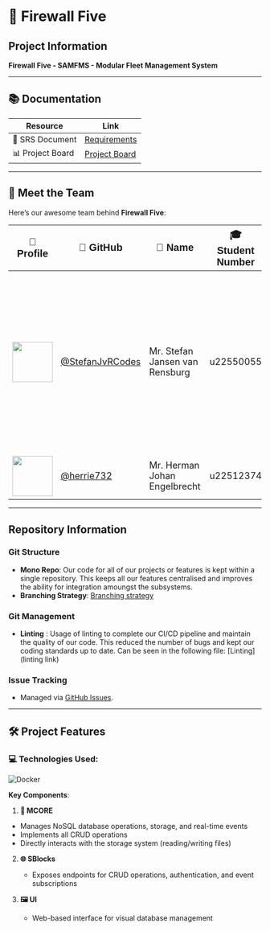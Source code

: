 # 🚀 Firewall Five

## Project Information
**Firewall Five - SAMFMS - Modular Fleet Management System**  

---

## 📚 Documentation  
| Resource | Link |
|----------|------|
| 📄 SRS Document | [Requirements](srs-link) |
| 📊 Project Board | [Project Board](link-to-project-board)

---

## 👥 Meet the Team 
Here’s our awesome team behind **Firewall Five**:

<table>
  <thead>
    <tr>
      <th style="font-size: 20px; font-family: 'Verdana', sans-serif;">📸 Profile</th>
      <th style="font-size: 20px; font-family: 'Verdana', sans-serif;">👾 GitHub</th>
      <th style="font-size: 20px; font-family: 'Verdana', sans-serif;">🧑 Name</th>
      <th style="font-size: 20px; font-family: 'Verdana', sans-serif;">🎓 Student Number</th>
        <th style="font-size: 20px; font-family: 'Verdana', sans-serif;">🧑‍💻LinkedIn</th>
      <th style="font-size: 20px; font-family: 'Verdana', sans-serif;">📄Description</th>

  </tr>
  </thead>
  <tbody>
    <tr>
      <td><img src="https://github.com/StefanJvRCodes.png" width="80"></td>
      <td><a href="https://github.com/StefanJvRCodes" style="font-size: 18px;">@StefanJvRCodes</a></td>
      <td style="font-size: 18px;">Mr. Stefan Jansen van Rensburg</td>
      <td style="font-size: 18px;">u22550055</td>
      <td><a href="https://linkedin.com/in/stefan-JvR" style="font-size: 18px;">@Stefan Jansen van Rensburg</a></td>
      <td style="font-size: 18px;"><strong>Team lead/ Project manager.</strong>, management of <strong>CI\CD</strong> , Worked on <strong>Daemon.</strong> // Features: storage, CRUD operations, reading and writing files, server creation and user management</td>
    </tr>
    <tr>
      <td><img src="https://github.com/herrie732.png" width="80"></td>
      <td><a href="https://github.com/herrie732" style="font-size: 18px;">@herrie732</a></td>
      <td style="font-size: 18px;">Mr. Herman Johan Engelbrecht</td>
      <td style="font-size: 18px;">u22512374</td>
      <td><a href="https://www.linkedin.com/in/herman-johan-engelbrecht" style="font-size: 18px;">@Herman Johan Engelbrecht</a></td>
      <td style="font-size: 18px;"><strong>Integration engineer/ Services engineer.</strong></td>
    </tr>
  </tbody>
</table>

---

## Repository Information
### Git Structure
- **Mono Repo**: Our code for all of our projects or features is kept within a single repository. This keeps all our features centralised and improves the ability for integration amoungst the subsystems.  
- **Branching Strategy**: [Branching strategy](https://github.com/COS301-SE-2025/SAMFMS/blob/docs/docs/Branching_Strategy.pdf)

### Git Management
- **Linting** : Usage of linting to complete our CI/CD pipeline and maintain the quality of our code. This reduced the number of bugs and kept our coding standards up to date. Can be seen in the following file: [Linting](linting link)

### Issue Tracking
- Managed via [GitHub Issues](https://github.com/COS301-SE-2025/SAMFMS/issues).

---
## 🛠️ Project Features
### 💻 **Technologies Used**:
![Docker](https://img.shields.io/badge/docker-%230db7ed.svg?style=for-the-badge&logo=docker&logoColor=white)

**Key Components**:  

  1. **🔧 MCORE**  
   - Manages NoSQL database operations, storage, and real-time events  
   - Implements all CRUD operations  
   - Directly interacts with the storage system (reading/writing files)

2. **🌐 SBlocks**  
   - Exposes endpoints for CRUD operations, authentication, and event subscriptions

3. **🖼️ UI**  
   - Web-based interface for visual database management

